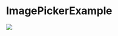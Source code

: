 # ImagePickerExample

<img src= "https://github.com/heejinnn/swift-study/assets/103185302/f7be425a-0155-441f-a241-4b7557ab4c9a">
